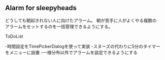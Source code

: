 ## Alarm for sleepyheads

どうしても朝起きれない人に向けたアラーム。
朝が苦手に人がよくやる複数のアラームをセットするのを一括管理できるようにする。

ToDoList

-時間設定をTimePickerDialogを使って実装
-スヌーズの代わりに5分のタイマーをメニューに設置
-一様分布以外でアラームを設定できるようにする


